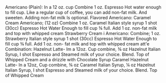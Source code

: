 Americano (Plain):
In a 12 oz. cup
Combine
1 oz. Espresso
Hot water enough to fill cup.
Like a regular cup of coffee, you can add non-fat milk. And sweeten. Adding non-fat milk
Is optional.
Flavored Americano:
Caramel Cream Americano; (12 oz)
Combine
1 oz. Caramel Italian style syrup
1 shot (30cc) Espresso
Hot Water Enough to fill cup ¾ full.
Add 1 oz. non-fat milk and top with whipped cream
Strawberry Cream i
Americano:
Combine;
1 oz. Strawberry Italian style syrup
1 shot (30cc) Espresso
Hot Water Enough to fill cup ¾ full.
Add 1 oz. non- fat milk and top with whipped cream
att'e Combination:
Hazelnut Latte- Im a 12oz. Cup combine, ¾ oz Hazelnut Italian Syrup, I shot Espresso and
Steamed milk of your choice. Blend. Top of Whipped Cream and a drizzle with Chocolate
Syrup
Caramel Hazelnut Latte- In a 12oz, Cup combine, ¾ oz Caramel Italian Syrup, ¼ oz
Hazelnut Italian Syrup, I shot Espresso and Steamed milk of your choice. Blend. Top of
Whipped Cream
